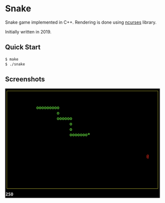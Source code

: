# Snake

Snake game implemented in C++. Rendering is done using [ncurses](https://en.wikipedia.org/wiki/Ncurses) library.

Initially written in 2019.

## Quick Start
```console
$ make
$ ./snake
```

## Screenshots
![snake](sc/snake.png)
